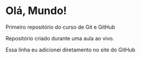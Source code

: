 # Olá, Mundo!
 Primeiro repositório do curso de Git e GitHub

Repositório criado durante uma aula ao vivo.

Essa linha eu adicionei diretamento no site do GitHub
